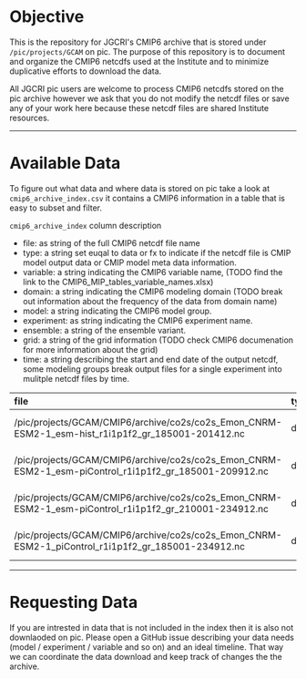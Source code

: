 # Objective
This is the repository for JGCRI's CMIP6 archive that is stored under `/pic/projects/GCAM` on pic. The purpose of this repository is to document and organize the CMIP6 netcdfs used at the Institute and to minimize duplicative efforts to download the data. 

All JGCRI pic users are welcome to process CMIP6 netcdfs stored on the pic archive however we ask that you do not modify the netcdf files or save any of your work here because these netcdf files are shared Institute resources. 


*** 

# Available Data 

To figure out what data and where data is stored on pic take a look at `cmip6_archive_index.csv` it contains a CMIP6 information in a table that is easy to subset and filter. 

`cmip6_archive_index` column description
* file: as string of the full CMIP6 netcdf file name 
* type: a string set euqal to data or fx to indicate if the netcdf file is CMIP model output data or CMIP model meta data information. 
* variable: a string indicating the CMIP6 variable name, (TODO find the link to the CMIP6_MIP_tables_variable_names.xlsx)
* domain: a string indicating the CMIP6 modeling domain (TODO break out information about the frequency of the data from domain name)
* model: a string indicating the CMIP6 model group.
* experiment: as string indicating the CMIP6 experiment name. 
* ensemble: a string of the ensemble variant.
* grid: a string of the grid information (TODO check CMIP6 documenation for more information about the grid)
* time: a string describing the start and end date of the output netcdf, some modeling groups break output files for a single experiment into mulitple netcdf files by time. 


|file                                                                                                   |type |variable |domain |model       |experiment    |ensemble |grid |time          |
|:------------------------------------------------------------------------------------------------------|:----|:--------|:------|:-----------|:-------------|:--------|:----|:-------------|
|/pic/projects/GCAM/CMIP6/archive/co2s/co2s_Emon_CNRM-ESM2-1_esm-hist_r1i1p1f2_gr_185001-201412.nc      |data |co2s     |Emon   |CNRM-ESM2-1 |esm-hist      |r1i1p1f2 |gr   |185001-201412 |
|/pic/projects/GCAM/CMIP6/archive/co2s/co2s_Emon_CNRM-ESM2-1_esm-piControl_r1i1p1f2_gr_185001-209912.nc |data |co2s     |Emon   |CNRM-ESM2-1 |esm-piControl |r1i1p1f2 |gr   |185001-209912 |
|/pic/projects/GCAM/CMIP6/archive/co2s/co2s_Emon_CNRM-ESM2-1_esm-piControl_r1i1p1f2_gr_210001-234912.nc |data |co2s     |Emon   |CNRM-ESM2-1 |esm-piControl |r1i1p1f2 |gr   |210001-234912 |
|/pic/projects/GCAM/CMIP6/archive/co2s/co2s_Emon_CNRM-ESM2-1_piControl_r1i1p1f2_gr_185001-234912.nc     |data |co2s     |Emon   |CNRM-ESM2-1 |piControl     |r1i1p1f2 |gr   |185001-234912 |


*** 

# Requesting Data

If you are intrested in data that is not included in the index then it is also not downlaoded on pic. Please open a GitHub issue describing your data needs (model / experiment / variable and so on) and an ideal timeline. That way we can coordinate the data download and keep track of changes the the archive. 

